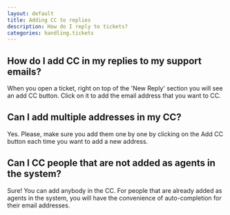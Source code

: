 ```yaml
---
layout: default
title: Adding CC to replies
description: How do I reply to tickets?
categories: handling.tickets
---
```


How do I add CC in my replies to my support emails?
---------------------------------------------------

When you open a ticket, right on top of the 'New Reply' section you will see an add CC button. Click on it to add the email address that you want to CC.

Can I add multiple addresses in my CC?
---------------------------------------

Yes. Please, make sure you add them one by one by clicking on the Add CC button each time you want to add a new address.

Can I CC people that are not added as agents in the system?
----------------------------------------------------------

Sure! You can add anybody in the CC. For people that are already added as agents in the system, you will have the convenience of auto-completion for their email addresses. 


